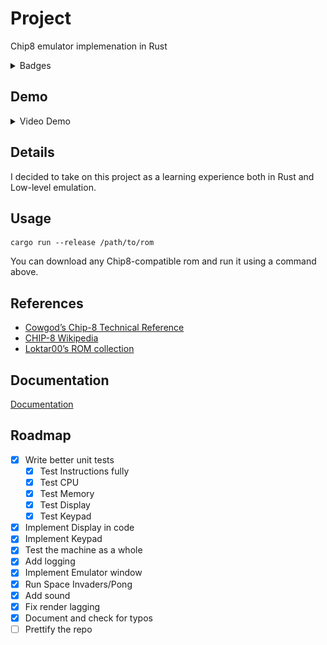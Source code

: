# Project

Chip8 emulator implemenation in Rust

<details>
<summary>Badges</summary>

![badge](https://img.shields.io/endpoint?url=https://gist.githubusercontent.com/schukark/f285310eb2aa23028f1ffa5b6a740d14/raw/doc-coverage.json)
[![Coverage Status](https://coveralls.io/repos/github/schukark/chip8-emulator/badge.svg?branch=master)](https://coveralls.io/github/schukark/chip8-emulator?branch=master)
[![Rust](https://github.com/schukark/chip8-emulator/actions/workflows/rust.yml/badge.svg?branch=master)](https://github.com/schukark/chip8-emulator/actions/workflows/rust.yml)

![Rust version](https://img.shields.io/badge/Rust_version-1.92_nightly-blue)
[![License: MIT](https://img.shields.io/badge/License-MIT-yellow.svg)](https://opensource.org/licenses/MIT)
</details>

## Demo

<details>
<summary> Video Demo</summary>

![video demo](videos/demo.gif)

</details>

## Details

I decided to take on this project as a learning experience both in Rust and Low-level emulation.

## Usage

```shell
cargo run --release /path/to/rom
```

You can download any Chip8-compatible rom and run it using a command above.

## References

- [Cowgod’s Chip-8 Technical Reference](http://devernay.free.fr/hacks/chip8/C8TECH10.HTM)
- [CHIP-8 Wikipedia](https://en.wikipedia.org/wiki/CHIP-8)
- [Loktar00’s ROM collection](https://github.com/loktar00/chip8/tree/master/roms)

## Documentation

[Documentation](https://schukark.github.io/chip8-emulator/)

## Roadmap

- [x] Write better unit tests
  - [x] Test Instructions fully
  - [x] Test CPU
  - [x] Test Memory
  - [x] Test Display
  - [x] Test Keypad
- [x] Implement Display in code
- [x] Implement Keypad
- [x] Test the machine as a whole
- [x] Add logging
- [x] Implement Emulator window
- [x] Run Space Invaders/Pong
- [x] Add sound
- [x] Fix render lagging
- [x] Document and check for typos
- [ ] Prettify the repo
